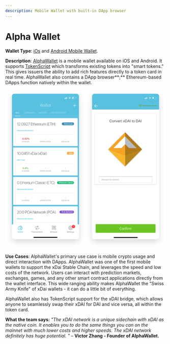 ```yaml
---
description: Mobile Wallet with built-in DApp browser
---
```


# Alpha Wallet

**Wallet Type**: [iOs](https://apple.co/2OQRS7c) and [Android Mobile Wallet](https://play.google.com/store/apps/details?id=io.stormbird.wallet&hl=en_SG).

**Description**: [AlphaWallet](https://alphawallet.com/) is a mobile wallet available on iOS and Android. It supports [TokenScript](http://tokenscript.org/) which transforms existing tokens into "smart tokens." This gives issuers the ability to add rich features directly to a token card in real time. AlphaWallet also contains a DApp browser**;** Ethereum-based DApps function natively within the wallet.

![AlphaWallet with Bridge TokenScript application](../../.gitbook/assets/alpha_3.png)

**Use Cases**: AlphaWallet's primary use case is mobile crypto usage and direct interaction with DApps. AlphaWallet was one of the first mobile wallets to support the xDai Stable Chain, and leverages the speed and low costs of the network. Users can interact with prediction markets, exchanges, games, and any other smart contract applications directly from the wallet interface. This wide ranging ability makes AlphaWallet the "Swiss Army Knife" of xDai wallets - it can do a little bit of everything.

AlphaWallet also has TokenScript support for the xDAI bridge, which allows anyone to seamlessly swap their xDAI for DAI and vice versa, all within the token card.

**What the team says:** _"The xDAI network is a unique sidechain with xDAI as the native coin. It enables you to do the same things you can on the mainnet with much lower costs and higher speeds. The xDAI network definitely has huge potential. "_ – **Victor Zhang - Founder of AlphaWallet.**

